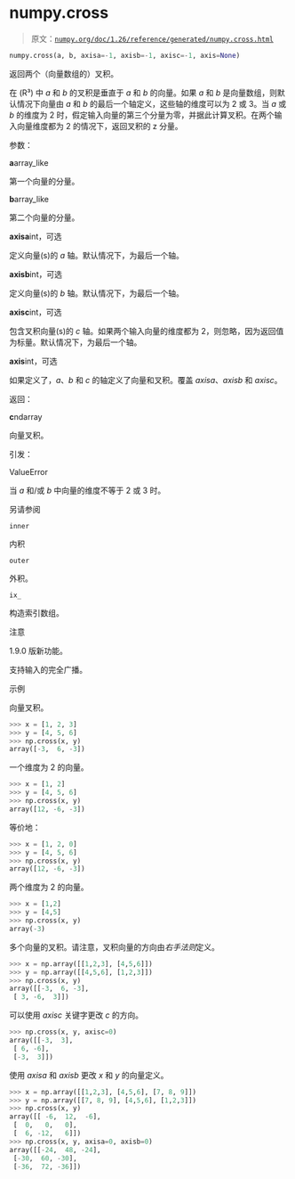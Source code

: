 # numpy.cross

> 原文：[`numpy.org/doc/1.26/reference/generated/numpy.cross.html`](https://numpy.org/doc/1.26/reference/generated/numpy.cross.html)

```py
numpy.cross(a, b, axisa=-1, axisb=-1, axisc=-1, axis=None)
```

返回两个（向量数组的）叉积。

在 \(R³\) 中 *a* 和 *b* 的叉积是垂直于 *a* 和 *b* 的向量。如果 *a* 和 *b* 是向量数组，则默认情况下向量由 *a* 和 *b* 的最后一个轴定义，这些轴的维度可以为 2 或 3。当 *a* 或 *b* 的维度为 2 时，假定输入向量的第三个分量为零，并据此计算叉积。在两个输入向量维度都为 2 的情况下，返回叉积的 z 分量。

参数：

**a**array_like

第一个向量的分量。

**b**array_like

第二个向量的分量。

**axisa**int，可选

定义向量(s)的 *a* 轴。默认情况下，为最后一个轴。

**axisb**int，可选

定义向量(s)的 *b* 轴。默认情况下，为最后一个轴。

**axisc**int，可选

包含叉积向量(s)的 *c* 轴。如果两个输入向量的维度都为 2，则忽略，因为返回值为标量。默认情况下，为最后一个轴。

**axis**int，可选

如果定义了，*a*、*b* 和 *c* 的轴定义了向量和叉积。覆盖 *axisa*、*axisb* 和 *axisc*。

返回：

**c**ndarray

向量叉积。

引发：

ValueError

当 *a* 和/或 *b* 中向量的维度不等于 2 或 3 时。

另请参阅

`inner`

内积

`outer`

外积。

`ix_`

构造索引数组。

注意

1.9.0 版新功能。

支持输入的完全广播。

示例

向量叉积。

```py
>>> x = [1, 2, 3]
>>> y = [4, 5, 6]
>>> np.cross(x, y)
array([-3,  6, -3]) 
```

一个维度为 2 的向量。

```py
>>> x = [1, 2]
>>> y = [4, 5, 6]
>>> np.cross(x, y)
array([12, -6, -3]) 
```

等价地：

```py
>>> x = [1, 2, 0]
>>> y = [4, 5, 6]
>>> np.cross(x, y)
array([12, -6, -3]) 
```

两个维度为 2 的向量。

```py
>>> x = [1,2]
>>> y = [4,5]
>>> np.cross(x, y)
array(-3) 
```

多个向量的叉积。请注意，叉积向量的方向由*右手法则*定义。

```py
>>> x = np.array([[1,2,3], [4,5,6]])
>>> y = np.array([[4,5,6], [1,2,3]])
>>> np.cross(x, y)
array([[-3,  6, -3],
 [ 3, -6,  3]]) 
```

可以使用 *axisc* 关键字更改 *c* 的方向。

```py
>>> np.cross(x, y, axisc=0)
array([[-3,  3],
 [ 6, -6],
 [-3,  3]]) 
```

使用 *axisa* 和 *axisb* 更改 *x* 和 *y* 的向量定义。

```py
>>> x = np.array([[1,2,3], [4,5,6], [7, 8, 9]])
>>> y = np.array([[7, 8, 9], [4,5,6], [1,2,3]])
>>> np.cross(x, y)
array([[ -6,  12,  -6],
 [  0,   0,   0],
 [  6, -12,   6]])
>>> np.cross(x, y, axisa=0, axisb=0)
array([[-24,  48, -24],
 [-30,  60, -30],
 [-36,  72, -36]]) 
```
